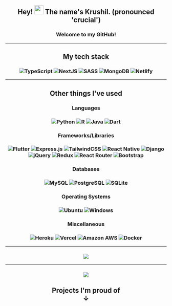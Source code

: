<h2 align="center">
  Hey!
  <img src="https://media.giphy.com/media/hvRJCLFzcasrR4ia7z/giphy.gif" width="28" />
  The name's Krushil. (pronounced 'crucial')
</h2>

<h3 align="center">Welcome to my GitHub!</h3>

---

<h2 align="center">My tech stack</h2>

<h3 align="center">
	<img alt="TypeScript" src="https://img.shields.io/badge/TypeScript%20-%23007ACC.svg?style=for-the-badge&logo=typescript&logoColor=white" />
	<img alt="NextJS" src="https://img.shields.io/badge/nextjs-%23000000.svg?style=for-the-badge&logo=next.js&logoColor=white" />
	<img alt="SASS" src="https://img.shields.io/badge/Sass%20-hotpink.svg?style=for-the-badge&logo=SASS&logoColor=white" />
	<img alt="MongoDB" src="https://img.shields.io/badge/MongoDB-4EA94B?style=for-the-badge&logo=mongodb&logoColor=white" />
	<img alt="Netlify" src="https://img.shields.io/badge/Netlify-00C7B7?style=for-the-badge&logo=netlify&logoColor=white" />
</h3>

---

<h2 align="center">Other things I've used</h2>


<h3 align="center">Languages</h3>
<h3 align="center">
	<img alt="Python" src="https://img.shields.io/badge/Python-14354C?style=for-the-badge&logo=python&logoColor=white" />
	<img alt="R" src="https://img.shields.io/badge/R-276DC3?style=for-the-badge&logo=r&logoColor=white" />
	<img alt="Java" src="https://img.shields.io/badge/Java-ED8B00?style=for-the-badge&logo=java&logoColor=white" />
	<img alt="Dart" src="https://img.shields.io/badge/Dart-0175C2?style=for-the-badge&logo=dart&logoColor=white" />

</h3>

<h3 align="center">Frameworks/Libraries</h3>
<h3 align="center">
	<img alt="Flutter" src="https://img.shields.io/badge/Flutter-02569B?style=for-the-badge&logo=flutter&logoColor=white" />
	<img alt="Express.js" src="https://img.shields.io/badge/Express.js-404D59?style=for-the-badge" />
	<img alt="TailwindCSS" src="https://img.shields.io/badge/tailwindcss-%2338B2AC.svg?style=for-the-badge&logo=tailwind-css&logoColor=white" />
	<img alt="React Native" src="https://img.shields.io/badge/React_Native-20232A?style=for-the-badge&logo=react&logoColor=61DAFB" />
	<img alt="Django" src="https://img.shields.io/badge/Django-092E20?style=for-the-badge&logo=django&logoColor=white" />
	<img alt="jQuery" src="https://img.shields.io/badge/jQuery-0769AD?style=for-the-badge&logo=jquery&logoColor=white" />
	<img alt="Redux" src="https://img.shields.io/badge/Redux-593D88?style=for-the-badge&logo=redux&logoColor=white" />
	<img alt="React Router" src="https://img.shields.io/badge/React_Router-CA4245?style=for-the-badge&logo=react-router&logoColor=white" />
	<img alt="Bootstrap" src="https://img.shields.io/badge/Bootstrap-563D7C?style=for-the-badge&logo=bootstrap&logoColor=white" />
</h3>

<h3 align="center">Databases</h3>
<h3 align="center">
	<img alt="MySQL" src="https://img.shields.io/badge/MySQL-00000F?style=for-the-badge&logo=mysql&logoColor=white" />
	<img alt="PostgreSQL" src="https://img.shields.io/badge/PostgreSQL-316192?style=for-the-badge&logo=postgresql&logoColor=white" />
	<img alt="SQLite" src="https://img.shields.io/badge/SQLite-07405E?style=for-the-badge&logo=sqlite&logoColor=white" />
</h3>

<h3 align="center">Operating Systems</h3>
<h3 align="center">
	<img alt="Ubuntu" src="https://img.shields.io/badge/Ubuntu-E95420?style=for-the-badge&logo=ubuntu&logoColor=white" />
	<img alt="Windows" src="https://img.shields.io/badge/Windows-0078D6?style=for-the-badge&logo=windows&logoColor=white" />
</h3>

<h3 align="center">Miscellaneous</h3>
<h3 align="center">
	<img alt="Heroku" src="https://img.shields.io/badge/Heroku-430098?style=for-the-badge&logo=heroku&logoColor=white" />
	<img alt="Vercel" src="https://img.shields.io/badge/Vercel%20-%23000000.svg?style=for-the-badge&logo=vercel&logoColor=white" />
	<img alt="Amazon AWS" src="https://img.shields.io/badge/Amazon_AWS-232F3E?style=for-the-badge&logo=amazon-aws&logoColor=white" />
	<img alt="Docker" src="https://img.shields.io/badge/-Docker-black?style=for-the-badge&logo=docker&logoColor=#029ded" />
</h3>

---

<h3 align="center">
	<img src="https://github-readme-stats.vercel.app/api?username=krushilnaik&count_private=true&show_icons=true&hide=prs&include_all_commits=true&theme=dracula" />
</h3>

---

<h3 align="center">
	<img src="https://activity-graph.herokuapp.com/graph?username=krushilnaik&bg_color=1F222E&color=ffaaaa&line=F85D7F&point=FFFFFF" />
</h3>

<h2 align="center">
	Projects I'm proud of
	<div>↓</div>
</h2>

<!--
**krushilnaik/krushilnaik** is a ✨ _special_ ✨ repository because its `README.md` (this file) appears on your GitHub profile.

Here are some ideas to get you started:
-  🔭 I’m currently working on ...
-  🌱 I’m currently learning ...
-  😄 Pronouns: ... he/him/his
-  ⚡ Fun fact: ... 
-  💬 Ask me about ...
- 👯 I’m looking to collaborate on ...
- 🤔 I’m looking for help with ...
- 📫 How to reach me: ...
-->

